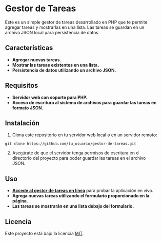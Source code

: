 # Gestor de Tareas

Este es un simple gestor de tareas desarrollado en PHP que te permite agregar tareas y mostrarlas en una lista. Las tareas se guardan en un archivo JSON local para persistencia de datos.

## Características

- **Agregar nuevas tareas.**
- **Mostrar las tareas existentes en una lista.**
- **Persistencia de datos utilizando un archivo JSON.**

## Requisitos

- **Servidor web con soporte para PHP.**
- **Acceso de escritura al sistema de archivos para guardar las tareas en formato JSON.**

## Instalación

1. Clona este repositorio en tu servidor web local o en un servidor remoto:


```
git clone https://github.com/tu_usuario/gestor-de-tareas.git
```
2. Asegúrate de que el servidor tenga permisos de escritura en el directorio del proyecto para poder guardar las tareas en el archivo JSON.

## Uso

- **[Accede al gestor de tareas en línea](https://gestordetareas-85aer7zn.b4a.run/)** para probar la aplicación en vivo.
- **Agrega nuevas tareas utilizando el formulario proporcionado en la página.**
- **Las tareas se mostrarán en una lista debajo del formulario.**

## Licencia

Este proyecto está bajo la licencia [MIT](https://opensource.org/licenses/MIT).

